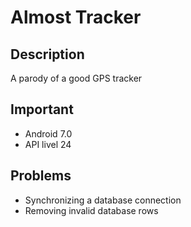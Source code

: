 # Almost Tracker
##  Description
A parody of a good GPS tracker

## Important
- Android 7.0
- API livel 24

##  Problems
- Synchronizing a database connection
- Removing invalid database rows

